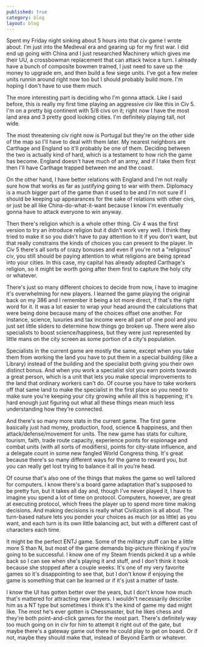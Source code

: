 ```yaml
---
published: true
category: blog
layout: blog
---
```


Spent my Friday night sinking about 5 hours into that civ game I wrote about. I'm just into the Medieval era and gearing up for my first war. I did end up going with China and I just researched Machinery which gives me their UU, a crossbowman replacement that can attack twice a turn. I already have a bunch of composite bowmen trained, I just need to save up the money to upgrade em, and then build a few siege units. I've got a few melee units runnin around right now too but I should probably build more. I'm hoping I don't have to use them much.

The more interesting part is deciding who I'm gonna attack. Like I said before, this is really my first time playing an aggressive civ like this in Civ 5. I'm on a pretty big continent with 5/8 civs on it; right now I have the most land area and 3 pretty good looking cities. I'm definitely playing tall, not wide.

The most threatening civ right now is Portugal but they're on the other side of the map so I'll have to deal with them later. My nearest neighbors are Carthage and England so it'll probably be one of them. Deciding between the two is actually kind of hard, which is a testament to how rich the game has become. England doesn't have much of an army, and if I take them first then I'll have Carthage trapped between me and the coast. 

On the other hand, I have better relations with England and I'm not really sure how that works as far as justifying going to war with them. Diplomacy is a much bigger part of the game than it used to be and I'm not sure if I should be keeping up appearances for the sake of relations with other civs, or just be all like China-do-what-it-want because I know I'm eventually gonna have to attack everyone to win anyway. 

Then there's religion which is a whole other thing. Civ 4 was the first version to try an introduce religion but it didn't work very well. I think they tried to make it so you didn't have to pay attention to it if you don't want, but that really constrains the kinds of choices you can present to the player. In Civ 5 there's all sorts of crazy bonuses and even if you're not a "religious" civ, you still should be paying attention to what religions are being spread into your cities. In this case, my capital has already adopted Carthage's religion, so it might be worth going after them first to capture the holy city or whatever.

There's just so many different choices to decide from now, I have to imagine it's overwhelming for new players. I learned the game playing the original back on my 386 and I remember it being a lot more direct, if that's the right word for it. It was a lot easier to wrap your head around the calculations that were being done because many of the choices offset one another. For instance, science, luxuries and tax income were all part of one pool and you just set little sliders to determine how things go broken up. There were also specialists to boost science/happiness, but they were just represented by little mans on the city screen as some portion of a city's population. 

Specialists in the current game are mostly the same, except when you take them from working the land you have to put them in a special building (like a Library) instead of the building and the specialist both giving you their own distinct bonus. And when you work a specialist slot you earn points towards a great person, which is a unit that lets you make special improvements to the land that ordinary workers can't do. Of course you have to take workers off that same land to make the specialist in the first place so you need to make sure you're keeping your city growing while all this is happening; it's hard enough just figuring out what all these things mean much less understanding how they're connected. 

And there's so many more stats in the current game. The first game basically just had money, production, food, science & happiness, and then attack/defense/movement for units. The new game has stats for culture, tourism, faith, trade route capacity, experience points for espionage and combat units (with all sorts of modifiers), points for city-state influence, and a delegate count in some new fangled World Congress thing. It's great because there's so many different ways for the game to reward you, but you can really get lost trying to balance it all in you're head.

Of course that's also one of the things that makes the game so well tailored for computers. I know there's a board game adaptation that's supposed to be pretty fun, but it takes all day and, though I've never played it, I have to imagine you spend a lot of time on protocol. Computers, however, are great at executing protocol, which frees the player up to spend more time making decisions. And making decisions is really what Civilization is all about. The turn-based nature lets you ponder your choices as much (or as little) as you want, and each turn is its own little balancing act, but with a different cast of characters each time.

It might be the perfect ENTJ game. Some of the military stuff can be a little more S than N, but most of the game demands big-picture thinking if you're going to be successful. I know one of my Steam friends picked it up a while back so I can see when she's playing it and stuff, and I don't think it took because she stopped after a couple weeks. It's one of my very favorite games so it's disappointing to see that, but I don't know if enjoying the game is something that can be learned or if it's just a matter of taste. 

I know the UI has gotten better over the years, but I don't know how much that's mattered for attracting new players. I wouldn't necessarily describe him as a NT type but sometimes I think it's the kind of game my dad might like. The most he's ever gotten is Chessmaster, but he likes chess and they're both point-and-click games for the most part. There's definitely way too much going on in civ for him to attempt it right out of the gate, but maybe there's a gateway game out there he could play to get on board. Or if not, maybe they should make that, instead of Beyond Earth or whatever.
